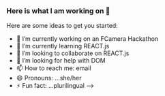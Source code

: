 ### Here is what I am working on 👋



Here are some ideas to get you started:

- 🔭 I’m currently working on an FCamera Hackathon
- 🌱 I’m currently learning REACT.js
- 👯 I’m looking to collaborate on REACT.js
- 🤔 I’m looking for help with DOM
- 📫 How to reach me: email
- 😄 Pronouns: ...she/her
- ⚡ Fun fact: ...plurilingual
-->
